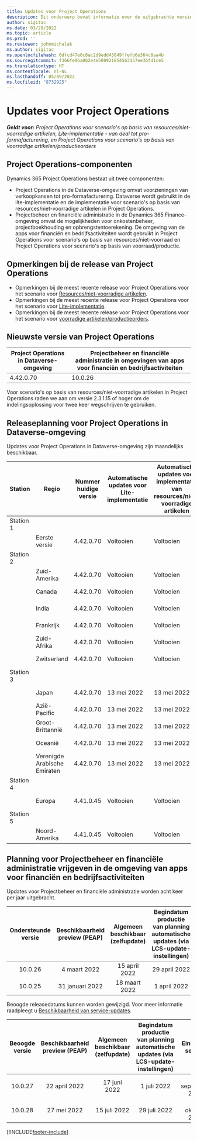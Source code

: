 ```yaml
---
title: Updates voor Project Operations
description: Dit onderwerp bevat informatie over de uitgebrachte versies van Dynamics 365 Project Operations.
author: sigitac
ms.date: 03/28/2022
ms.topic: article
ms.prod: ''
ms.reviewer: johnmichalak
ms.author: sigitac
ms.openlocfilehash: 0dfcd47e0c8ac2d9edd45049ffefb6e364c8aa4b
ms.sourcegitcommit: f366fe0ba062e4e500921854563d57ee3bfd1ce5
ms.translationtype: HT
ms.contentlocale: nl-NL
ms.lasthandoff: 05/09/2022
ms.locfileid: "8732925"
---
```

# <a name="project-operations-updates"></a>Updates voor Project Operations

_**Geldt voor:** Project Operations voor scenario's op basis van resources/niet-voorradige artikelen, Lite-implementatie - van deal tot pro-formafacturering, en Project Operations voor scenario's op basis van voorradige artikelen/productieorders_



## <a name="project-operations-components"></a>Project Operations-componenten

Dynamics 365 Project Operations bestaat uit twee componenten:

- Project Operations in de Dataverse-omgeving omvat voorzieningen van verkoopkansen tot pro-formafacturering. Dataverse wordt gebruikt in de lite-implementatie en de implementatie voor scenario's op basis van resources/niet-voorradige artikelen in Project Operations.
- Projectbeheer en financiële administratie in de Dynamics 365 Finance-omgeving omvat de mogelijkheden voor onkostenbeheer, projectboekhouding en opbrengstentoerekening. De omgeving van de apps voor financiën en bedrijfsactiviteiten wordt gebruikt in Project Operations voor scenario's op basis van resources/niet-voorraad en Project Operations voor scenario's op basis van voorraad/productie.

## <a name="project-operations-release-notes"></a>Opmerkingen bij de release van Project Operations
- Opmerkingen bij de meest recente release voor Project Operations voor het scenario voor [Resources/niet-voorradige artikelen](whats-new-may-2022-resource-based.md).
- Opmerkingen bij de meest recente release voor Project Operations voor het scenario voor [Lite-implementatie](../pro/whats-new/whats-new-may-2022-lite.md).
- Opmerkingen bij de meest recente release voor Project Operations voor het scenario voor [voorradige artikelen/productieorders](../prod-pma/whats-new/whats-new-oct-2021-stocked.md).

## <a name="project-operations-latest-version"></a>Nieuwste versie van Project Operations

| Project Operations in Dataverse-omgeving | Projectbeheer en financiële administratie in omgevingen van apps voor financiën en bedrijfsactiviteiten | 
| --- | --- |
| 4.42.0.70 | 10.0.26 |

Voor scenario's op basis van resources/niet-voorradige artikelen in Project Operations raden we aan om versie 2.3.1.15 of hoger om de indelingsoplossing voor twee keer wegschrijven te gebruiken.

## <a name="release-schedule-for-project-operations-on-dataverse-environment"></a>Releaseplanning voor Project Operations in Dataverse-omgeving

Updates voor Project Operations in Dataverse-omgeving zijn maandelijks beschikbaar. 

| Station | Regio | Nummer huidige versie | Automatische updates voor Lite-implementatie | Automatische updates voor implementatie van resources/niet-voorradige artikelen | Nummer volgende versie | Volgende versie algemeen beschikbaar |
|-----------|-----------------------|-----------------|--------------------|---------------------|---------------------|---------------------|
| Station 1 |   &nbsp;              |    &nbsp;       | &nbsp;             |      &nbsp;         |      &nbsp;         |      &nbsp;         |
|   &nbsp;  | Eerste versie         |  4.42.0.70      | Voltooien           | Voltooien            | N.t.b.                 | 27 mei 2022        |
| Station 2 |   &nbsp;              |    &nbsp;       | &nbsp;             |      &nbsp;         |      &nbsp;         |      &nbsp;         |
|   &nbsp;  | Zuid-Amerika         |  4.42.0.70      | Voltooien           | Voltooien            | N.t.b.                 | 27 mei 2022        |
|   &nbsp;  | Canada                |  4.42.0.70      | Voltooien           | Voltooien            | N.t.b.                 | 27 mei 2022        |
|   &nbsp;  | India                 |  4.42.0.70      | Voltooien           | Voltooien            | N.t.b.                 | 27 mei 2022        |
|   &nbsp;  | Frankrijk                |  4.42.0.70      | Voltooien           | Voltooien            | N.t.b.                 | 27 mei 2022        |
|   &nbsp;  | Zuid-Afrika          |  4.42.0.70      | Voltooien           | Voltooien            | N.t.b.                 | 27 mei 2022        |
|   &nbsp;  | Zwitserland           |  4.42.0.70      | Voltooien           | Voltooien            | N.t.b.                 | 27 mei 2022        |
| Station 3 |      &nbsp;           |     &nbsp;      |     &nbsp;         |      &nbsp;         |      &nbsp;         |      &nbsp;         |
|   &nbsp;  | Japan                 |  4.42.0.70      | 13 mei 2022       | 13 mei 2022        | N.t.b.                 | 03 juni 2022       |
|   &nbsp;  | Azië-Pacific          |  4.42.0.70      | 13 mei 2022       | 13 mei 2022        | N.t.b.                 | 03 juni 2022       |
|   &nbsp;  | Groot-Brittannië         |  4.42.0.70      | 13 mei 2022       | 13 mei 2022        | N.t.b.                 | 03 juni 2022       |
|   &nbsp;  | Oceanië               |  4.42.0.70      | 13 mei 2022       | 13 mei 2022        | N.t.b.                 | 03 juni 2022       |
|   &nbsp;  | Verenigde Arabische Emiraten  |  4.42.0.70      | 13 mei 2022       | 13 mei 2022        | N.t.b.                 | 03 juni 2022       |
| Station 4 |     &nbsp;            |     &nbsp;      |     &nbsp;         |      &nbsp;         |      &nbsp;         |      &nbsp;         |
|   &nbsp;  | Europa                |  4.41.0.45      | Voltooien           | Voltooien            | 4.42.0.70           | 13 mei 2022        |
| Station 5 |     &nbsp;            |     &nbsp;      |     &nbsp;         |      &nbsp;         |      &nbsp;         |      &nbsp;         |
|   &nbsp;  | Noord-Amerika         |  4.41.0.45      | Voltooien           | Voltooien            | 4.42.0.70           | 20 mei 2022        |

## <a name="release-schedule-for-project-management-and-accounting-in-the-finance-and-operations-apps-environment"></a>Planning voor Projectbeheer en financiële administratie vrijgeven in de omgeving van apps voor financiën en bedrijfsactiviteiten

Updates voor Projectbeheer en financiële administratie worden acht keer per jaar uitgebracht.

|Ondersteunde versie| Beschikbaarheid preview (PEAP) | Algemeen beschikbaar (zelfupdate) | Begindatum productie van planning automatische updates (via LCS-update-instellingen) |   Einde van service   |
|:---------------:|:---------------------------:|:---------------------------------:|:--------------------------------------------------------------------:|:------------------:|
|     10.0.26     |      4 maart 2022          |        15 april 2022             |                          29 april 2022                              | 15 juli 2022      |
|     10.0.25     |      31 januari 2022       |        18 maart 2022             |                          1 april 2022                               | 10 juni 2022      |


Beoogde releasedatums kunnen worden gewijzigd. Voor meer informatie raadpleegt u [Beschikbaarheid van service-updates](/dynamics365/fin-ops-core/fin-ops/get-started/public-preview-releases?toc=%2fdynamics365%2ffinance%2ftoc.json).

|Beoogde versie | Beschikbaarheid preview (PEAP) | Algemeen beschikbaar (zelfupdate) | Begindatum productie van planning automatische updates (via LCS-update-instellingen) |   Einde van service   |
|:---------------:|:---------------------------:|:---------------------------------:|:--------------------------------------------------------------------:|:------------------:|
|     10.0.27     |      22 april 2022         |        17 juni 2022              |                          1 juli 2022                                | 16 september 2022 |
|     10.0.28     |      27 mei 2022           |        15 juli 2022              |                          29 juli 2022                               | 21 oktober 2022   |

[!INCLUDE[footer-include](../includes/footer-banner.md)]

